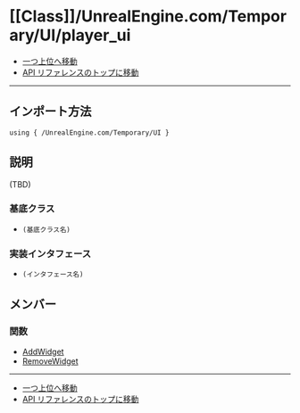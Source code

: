 # [[Class]]/UnrealEngine.com/Temporary/UI/player_ui

- [一つ上位へ移動](../main.md)
- [API リファレンスのトップに移動](../../../../main.md)

---

## インポート方法

```verse
using { /UnrealEngine.com/Temporary/UI }
```

## 説明

(TBD)

### 基底クラス

- `(基底クラス名)`

### 実装インタフェース

- `(インタフェース名)`

## メンバー

### 関数

- [AddWidget](./F_AddWidget/main.md)
- [RemoveWidget](./F_RemoveWidget/main.md)

---

- [一つ上位へ移動](../main.md)
- [API リファレンスのトップに移動](../../../../main.md)
